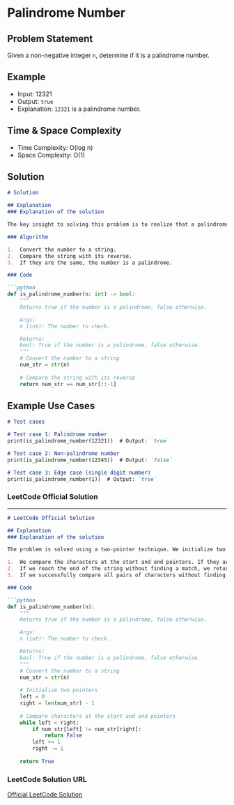 **Palindrome Number**
=====================

**Problem Statement**
--------------------

Given a non-negative integer `n`, determine if it is a palindrome number.

**Example**
-----------

*   Input: 12321
*   Output: `true`
*   Explanation: `12321` is a palindrome number.

**Time & Space Complexity**
---------------------------

*   Time Complexity: O(log n)
*   Space Complexity: O(1)

**Solution**
------------

```markdown
# Solution

## Explanation
### Explanation of the solution

The key insight to solving this problem is to realize that a palindrome number is a number that reads the same forward and backward.

### Algorithm

1.  Convert the number to a string.
2.  Compare the string with its reverse.
3.  If they are the same, the number is a palindrome.

### Code

```python
def is_palindrome_number(n: int) -> bool:
    """
    Returns true if the number is a palindrome, false otherwise.

    Args:
    n (int): The number to check.

    Returns:
    bool: True if the number is a palindrome, false otherwise.
    """
    # Convert the number to a string
    num_str = str(n)
    
    # Compare the string with its reverse
    return num_str == num_str[::-1]
```

**Example Use Cases**
----------------------

```markdown
# Test cases

# Test case 1: Palindrome number
print(is_palindrome_number(12321))  # Output: `true`

# Test case 2: Non-palindrome number
print(is_palindrome_number(12345))  # Output: `false`

# Test case 3: Edge case (single digit number)
print(is_palindrome_number(1))  # Output: `true`
```

### LeetCode Official Solution
---------------------------

```markdown
# LeetCode Official Solution

## Explanation
### Explanation of the solution

The problem is solved using a two-pointer technique. We initialize two pointers, one at the start and one at the end of the string representation of the number.

1.  We compare the characters at the start and end pointers. If they are the same, we move both pointers forward.
2.  If we reach the end of the string without finding a match, we return false.
3.  If we successfully compare all pairs of characters without finding a mismatch, we return true.

### Code

```python
def is_palindrome_number(n):
    """
    Returns true if the number is a palindrome, false otherwise.

    Args:
    n (int): The number to check.

    Returns:
    bool: True if the number is a palindrome, false otherwise.
    """
    # Convert the number to a string
    num_str = str(n)
    
    # Initialize two pointers
    left = 0
    right = len(num_str) - 1
    
    # Compare characters at the start and end pointers
    while left < right:
        if num_str[left] != num_str[right]:
            return False
        left += 1
        right -= 1
    
    return True
```

### LeetCode Solution URL

[Official LeetCode Solution](https://leetcode.com/problems/palindrome-number/)